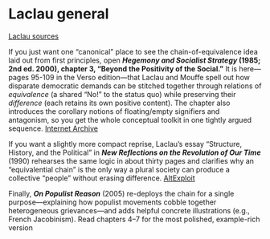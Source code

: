 # Laclau general

[Laclau sources](Laclau%20general%201f6a8fa33dc5802dba9edfaf318d6efa/Laclau%20sources%201f7a8fa33dc580118fcfc75b4fa17fe4.csv)

If you just want one “canonical” place to see the chain-of-equivalence idea laid out from first principles, open ***Hegemony and Socialist Strategy* (1985; 2nd ed. 2000), chapter 3, “Beyond the Positivity of the Social.”**  It is here—pages 95-109 in the Verso edition—that Laclau and Mouffe spell out how disparate democratic demands can be stitched together through relations of *equivalence* (a shared “No!” to the status quo) while preserving their *difference* (each retains its own positive content).  The chapter also introduces the corollary notions of floating/empty signifiers and antagonism, so you get the whole conceptual toolkit in one tightly argued sequence. [Internet Archive](https://archive.org/details/hegemonysocialis0000lacl?utm_source=chatgpt.com)

If you want a slightly more compact reprise, Laclau’s essay “Structure, History, and the Political” in ***New Reflections on the Revolution of Our Time*** (1990) rehearses the same logic in about thirty pages and clarifies why an “equivalential chain” is the only way a plural society can produce a collective “people” without erasing difference. [AltExploit](https://altexploit.wordpress.com/wp-content/uploads/2017/08/phronesis-ernesto-laclau-new-reflections-on-the-revolution-of-our-time-verso-1990.pdf?utm_source=chatgpt.com)

Finally, ***On Populist Reason*** (2005) re-deploys the chain for a single purpose—explaining how populist movements cobble together heterogeneous grievances—and adds helpful concrete illustrations (e.g., French Jacobinism).  Read chapters 4–7 for the most polished, example-rich version